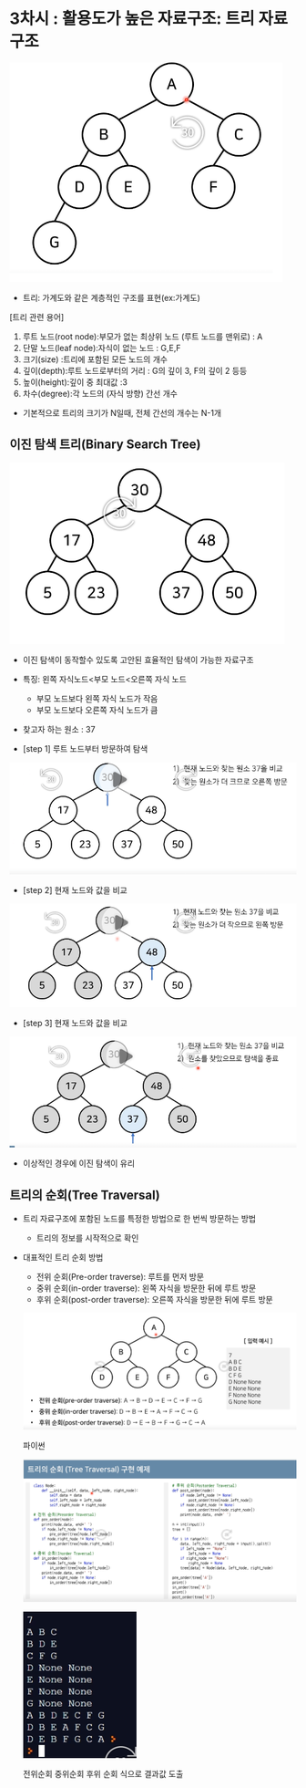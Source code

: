 # 3차시 : 활용도가 높은 자료구조: 트리 자료구조

![3%E1%84%8E%E1%85%A1%E1%84%89%E1%85%B5%20%E1%84%92%E1%85%AA%E1%86%AF%E1%84%8B%E1%85%AD%E1%86%BC%E1%84%83%E1%85%A9%E1%84%80%E1%85%A1%20%E1%84%82%E1%85%A9%E1%87%81%E1%84%8B%E1%85%B3%E1%86%AB%20%E1%84%8C%E1%85%A1%E1%84%85%E1%85%AD%E1%84%80%E1%85%AE%E1%84%8C%E1%85%A9%20%E1%84%90%E1%85%B3%E1%84%85%E1%85%B5%20%E1%84%8C%E1%85%A1%E1%84%85%E1%85%AD%E1%84%80%E1%85%AE%E1%84%8C%E1%85%A9%2033998bfb6c3b4146b6cb671d113a1aea/Untitled.png](3%E1%84%8E%E1%85%A1%E1%84%89%E1%85%B5%20%E1%84%92%E1%85%AA%E1%86%AF%E1%84%8B%E1%85%AD%E1%86%BC%E1%84%83%E1%85%A9%E1%84%80%E1%85%A1%20%E1%84%82%E1%85%A9%E1%87%81%E1%84%8B%E1%85%B3%E1%86%AB%20%E1%84%8C%E1%85%A1%E1%84%85%E1%85%AD%E1%84%80%E1%85%AE%E1%84%8C%E1%85%A9%20%E1%84%90%E1%85%B3%E1%84%85%E1%85%B5%20%E1%84%8C%E1%85%A1%E1%84%85%E1%85%AD%E1%84%80%E1%85%AE%E1%84%8C%E1%85%A9%2033998bfb6c3b4146b6cb671d113a1aea/Untitled.png)

- 트리: 가계도와 같은 계층적인 구조를 표현(ex:가계도)

   

[트리 관련 용어]

1. 루트 노드(root node):부모가 없는 최상위 노드 (루트 노드를 맨위로) : A
2. 단말 노드(leaf node):자식이 없는 노드   : G,E,F
3. 크기(size) :트리에 포함된 모든 노드의  개수 
4. 깊이(depth):루트 노드로부터의 거리 : G의 깊이 3, F의 깊이 2 등등
5. 높이(height):깊이 중 최대값   :3
6. 차수(degree):각 노드의 (자식 방향) 간선 개수

- 기본적으로 트리의 크기가  N일때, 전체 간선의 개수는 N-1개

## 이진 탐색 트리(Binary Search Tree)

![3%E1%84%8E%E1%85%A1%E1%84%89%E1%85%B5%20%E1%84%92%E1%85%AA%E1%86%AF%E1%84%8B%E1%85%AD%E1%86%BC%E1%84%83%E1%85%A9%E1%84%80%E1%85%A1%20%E1%84%82%E1%85%A9%E1%87%81%E1%84%8B%E1%85%B3%E1%86%AB%20%E1%84%8C%E1%85%A1%E1%84%85%E1%85%AD%E1%84%80%E1%85%AE%E1%84%8C%E1%85%A9%20%E1%84%90%E1%85%B3%E1%84%85%E1%85%B5%20%E1%84%8C%E1%85%A1%E1%84%85%E1%85%AD%E1%84%80%E1%85%AE%E1%84%8C%E1%85%A9%2033998bfb6c3b4146b6cb671d113a1aea/Untitled%201.png](3%E1%84%8E%E1%85%A1%E1%84%89%E1%85%B5%20%E1%84%92%E1%85%AA%E1%86%AF%E1%84%8B%E1%85%AD%E1%86%BC%E1%84%83%E1%85%A9%E1%84%80%E1%85%A1%20%E1%84%82%E1%85%A9%E1%87%81%E1%84%8B%E1%85%B3%E1%86%AB%20%E1%84%8C%E1%85%A1%E1%84%85%E1%85%AD%E1%84%80%E1%85%AE%E1%84%8C%E1%85%A9%20%E1%84%90%E1%85%B3%E1%84%85%E1%85%B5%20%E1%84%8C%E1%85%A1%E1%84%85%E1%85%AD%E1%84%80%E1%85%AE%E1%84%8C%E1%85%A9%2033998bfb6c3b4146b6cb671d113a1aea/Untitled%201.png)

- 이진 탐색이 동작할수 있도록 고안된 효율적인 탐색이 가능한 자료구조
- 특징: 왼쪽 자식노드<부모 노드<오른쪽 자식 노드
    - 부모 노드보다 왼쪽 자식 노드가 작음
    - 부모 노드보다 오른쪽 자식 노드가 큼

- 찾고자 하는 원소 : 37
- [step 1] 루트 노드부터 방문하여 탐색

![3%E1%84%8E%E1%85%A1%E1%84%89%E1%85%B5%20%E1%84%92%E1%85%AA%E1%86%AF%E1%84%8B%E1%85%AD%E1%86%BC%E1%84%83%E1%85%A9%E1%84%80%E1%85%A1%20%E1%84%82%E1%85%A9%E1%87%81%E1%84%8B%E1%85%B3%E1%86%AB%20%E1%84%8C%E1%85%A1%E1%84%85%E1%85%AD%E1%84%80%E1%85%AE%E1%84%8C%E1%85%A9%20%E1%84%90%E1%85%B3%E1%84%85%E1%85%B5%20%E1%84%8C%E1%85%A1%E1%84%85%E1%85%AD%E1%84%80%E1%85%AE%E1%84%8C%E1%85%A9%2033998bfb6c3b4146b6cb671d113a1aea/Untitled%202.png](3%E1%84%8E%E1%85%A1%E1%84%89%E1%85%B5%20%E1%84%92%E1%85%AA%E1%86%AF%E1%84%8B%E1%85%AD%E1%86%BC%E1%84%83%E1%85%A9%E1%84%80%E1%85%A1%20%E1%84%82%E1%85%A9%E1%87%81%E1%84%8B%E1%85%B3%E1%86%AB%20%E1%84%8C%E1%85%A1%E1%84%85%E1%85%AD%E1%84%80%E1%85%AE%E1%84%8C%E1%85%A9%20%E1%84%90%E1%85%B3%E1%84%85%E1%85%B5%20%E1%84%8C%E1%85%A1%E1%84%85%E1%85%AD%E1%84%80%E1%85%AE%E1%84%8C%E1%85%A9%2033998bfb6c3b4146b6cb671d113a1aea/Untitled%202.png)

- [step 2] 현재 노드와 값을 비교

![3%E1%84%8E%E1%85%A1%E1%84%89%E1%85%B5%20%E1%84%92%E1%85%AA%E1%86%AF%E1%84%8B%E1%85%AD%E1%86%BC%E1%84%83%E1%85%A9%E1%84%80%E1%85%A1%20%E1%84%82%E1%85%A9%E1%87%81%E1%84%8B%E1%85%B3%E1%86%AB%20%E1%84%8C%E1%85%A1%E1%84%85%E1%85%AD%E1%84%80%E1%85%AE%E1%84%8C%E1%85%A9%20%E1%84%90%E1%85%B3%E1%84%85%E1%85%B5%20%E1%84%8C%E1%85%A1%E1%84%85%E1%85%AD%E1%84%80%E1%85%AE%E1%84%8C%E1%85%A9%2033998bfb6c3b4146b6cb671d113a1aea/Untitled%203.png](3%E1%84%8E%E1%85%A1%E1%84%89%E1%85%B5%20%E1%84%92%E1%85%AA%E1%86%AF%E1%84%8B%E1%85%AD%E1%86%BC%E1%84%83%E1%85%A9%E1%84%80%E1%85%A1%20%E1%84%82%E1%85%A9%E1%87%81%E1%84%8B%E1%85%B3%E1%86%AB%20%E1%84%8C%E1%85%A1%E1%84%85%E1%85%AD%E1%84%80%E1%85%AE%E1%84%8C%E1%85%A9%20%E1%84%90%E1%85%B3%E1%84%85%E1%85%B5%20%E1%84%8C%E1%85%A1%E1%84%85%E1%85%AD%E1%84%80%E1%85%AE%E1%84%8C%E1%85%A9%2033998bfb6c3b4146b6cb671d113a1aea/Untitled%203.png)

- [step 3] 현재 노드와 값을 비교

![3%E1%84%8E%E1%85%A1%E1%84%89%E1%85%B5%20%E1%84%92%E1%85%AA%E1%86%AF%E1%84%8B%E1%85%AD%E1%86%BC%E1%84%83%E1%85%A9%E1%84%80%E1%85%A1%20%E1%84%82%E1%85%A9%E1%87%81%E1%84%8B%E1%85%B3%E1%86%AB%20%E1%84%8C%E1%85%A1%E1%84%85%E1%85%AD%E1%84%80%E1%85%AE%E1%84%8C%E1%85%A9%20%E1%84%90%E1%85%B3%E1%84%85%E1%85%B5%20%E1%84%8C%E1%85%A1%E1%84%85%E1%85%AD%E1%84%80%E1%85%AE%E1%84%8C%E1%85%A9%2033998bfb6c3b4146b6cb671d113a1aea/Untitled%204.png](3%E1%84%8E%E1%85%A1%E1%84%89%E1%85%B5%20%E1%84%92%E1%85%AA%E1%86%AF%E1%84%8B%E1%85%AD%E1%86%BC%E1%84%83%E1%85%A9%E1%84%80%E1%85%A1%20%E1%84%82%E1%85%A9%E1%87%81%E1%84%8B%E1%85%B3%E1%86%AB%20%E1%84%8C%E1%85%A1%E1%84%85%E1%85%AD%E1%84%80%E1%85%AE%E1%84%8C%E1%85%A9%20%E1%84%90%E1%85%B3%E1%84%85%E1%85%B5%20%E1%84%8C%E1%85%A1%E1%84%85%E1%85%AD%E1%84%80%E1%85%AE%E1%84%8C%E1%85%A9%2033998bfb6c3b4146b6cb671d113a1aea/Untitled%204.png)

- 이상적인 경우에 이진 탐색이 유리

## 트리의 순회(Tree Traversal)

- 트리 자료구조에 포함된 노드를 특정한 방법으로 한 번씩 방문하는 방법
    - 트리의 정보를 시작적으로 확인

- 대표적인 트리 순회 방법
    - 전위 순회(Pre-order traverse): 루트를 먼저 방문
    - 중위 순회(in-order traverse): 왼쪽 자식을 방문한 뒤에 루트 방문
    - 후위 순회(post-order traverse): 오른쪽 자식을 방문한 뒤에 루트 방문

    ![3%E1%84%8E%E1%85%A1%E1%84%89%E1%85%B5%20%E1%84%92%E1%85%AA%E1%86%AF%E1%84%8B%E1%85%AD%E1%86%BC%E1%84%83%E1%85%A9%E1%84%80%E1%85%A1%20%E1%84%82%E1%85%A9%E1%87%81%E1%84%8B%E1%85%B3%E1%86%AB%20%E1%84%8C%E1%85%A1%E1%84%85%E1%85%AD%E1%84%80%E1%85%AE%E1%84%8C%E1%85%A9%20%E1%84%90%E1%85%B3%E1%84%85%E1%85%B5%20%E1%84%8C%E1%85%A1%E1%84%85%E1%85%AD%E1%84%80%E1%85%AE%E1%84%8C%E1%85%A9%2033998bfb6c3b4146b6cb671d113a1aea/Untitled%205.png](3%E1%84%8E%E1%85%A1%E1%84%89%E1%85%B5%20%E1%84%92%E1%85%AA%E1%86%AF%E1%84%8B%E1%85%AD%E1%86%BC%E1%84%83%E1%85%A9%E1%84%80%E1%85%A1%20%E1%84%82%E1%85%A9%E1%87%81%E1%84%8B%E1%85%B3%E1%86%AB%20%E1%84%8C%E1%85%A1%E1%84%85%E1%85%AD%E1%84%80%E1%85%AE%E1%84%8C%E1%85%A9%20%E1%84%90%E1%85%B3%E1%84%85%E1%85%B5%20%E1%84%8C%E1%85%A1%E1%84%85%E1%85%AD%E1%84%80%E1%85%AE%E1%84%8C%E1%85%A9%2033998bfb6c3b4146b6cb671d113a1aea/Untitled%205.png)

    파이썬

    ![3%E1%84%8E%E1%85%A1%E1%84%89%E1%85%B5%20%E1%84%92%E1%85%AA%E1%86%AF%E1%84%8B%E1%85%AD%E1%86%BC%E1%84%83%E1%85%A9%E1%84%80%E1%85%A1%20%E1%84%82%E1%85%A9%E1%87%81%E1%84%8B%E1%85%B3%E1%86%AB%20%E1%84%8C%E1%85%A1%E1%84%85%E1%85%AD%E1%84%80%E1%85%AE%E1%84%8C%E1%85%A9%20%E1%84%90%E1%85%B3%E1%84%85%E1%85%B5%20%E1%84%8C%E1%85%A1%E1%84%85%E1%85%AD%E1%84%80%E1%85%AE%E1%84%8C%E1%85%A9%2033998bfb6c3b4146b6cb671d113a1aea/Untitled%206.png](3%E1%84%8E%E1%85%A1%E1%84%89%E1%85%B5%20%E1%84%92%E1%85%AA%E1%86%AF%E1%84%8B%E1%85%AD%E1%86%BC%E1%84%83%E1%85%A9%E1%84%80%E1%85%A1%20%E1%84%82%E1%85%A9%E1%87%81%E1%84%8B%E1%85%B3%E1%86%AB%20%E1%84%8C%E1%85%A1%E1%84%85%E1%85%AD%E1%84%80%E1%85%AE%E1%84%8C%E1%85%A9%20%E1%84%90%E1%85%B3%E1%84%85%E1%85%B5%20%E1%84%8C%E1%85%A1%E1%84%85%E1%85%AD%E1%84%80%E1%85%AE%E1%84%8C%E1%85%A9%2033998bfb6c3b4146b6cb671d113a1aea/Untitled%206.png)

    ![3%E1%84%8E%E1%85%A1%E1%84%89%E1%85%B5%20%E1%84%92%E1%85%AA%E1%86%AF%E1%84%8B%E1%85%AD%E1%86%BC%E1%84%83%E1%85%A9%E1%84%80%E1%85%A1%20%E1%84%82%E1%85%A9%E1%87%81%E1%84%8B%E1%85%B3%E1%86%AB%20%E1%84%8C%E1%85%A1%E1%84%85%E1%85%AD%E1%84%80%E1%85%AE%E1%84%8C%E1%85%A9%20%E1%84%90%E1%85%B3%E1%84%85%E1%85%B5%20%E1%84%8C%E1%85%A1%E1%84%85%E1%85%AD%E1%84%80%E1%85%AE%E1%84%8C%E1%85%A9%2033998bfb6c3b4146b6cb671d113a1aea/Untitled%207.png](3%E1%84%8E%E1%85%A1%E1%84%89%E1%85%B5%20%E1%84%92%E1%85%AA%E1%86%AF%E1%84%8B%E1%85%AD%E1%86%BC%E1%84%83%E1%85%A9%E1%84%80%E1%85%A1%20%E1%84%82%E1%85%A9%E1%87%81%E1%84%8B%E1%85%B3%E1%86%AB%20%E1%84%8C%E1%85%A1%E1%84%85%E1%85%AD%E1%84%80%E1%85%AE%E1%84%8C%E1%85%A9%20%E1%84%90%E1%85%B3%E1%84%85%E1%85%B5%20%E1%84%8C%E1%85%A1%E1%84%85%E1%85%AD%E1%84%80%E1%85%AE%E1%84%8C%E1%85%A9%2033998bfb6c3b4146b6cb671d113a1aea/Untitled%207.png)

    전위순회  중위순회  후위 순회 식으로 결과값 도출